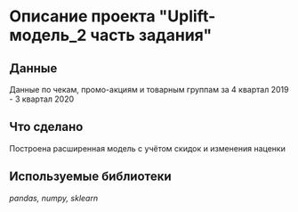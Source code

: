 # Описание проекта "Uplift-модель_2 часть задания"

## Данные

Данные по чекам, промо-акциям и товарным группам за 4 квартал 2019 - 3 квартал 2020

## Что сделано

Построена расширенная модель с учётом скидок и изменения наценки

## Используемые библиотеки

*pandas, numpy, sklearn*